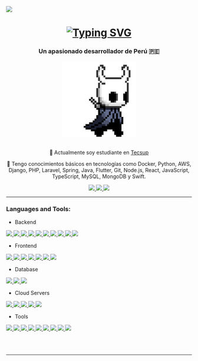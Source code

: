 <img align="center" src="https://visitor-badge.laobi.icu/badge?page_id=jaimerodriguez.jaimerodriguez" />

<div align="center">
<h1 align="center">
    <a href="https://git.io/typing-svg"><img src="https://readme-typing-svg.herokuapp.com?font=Fira+Code&pause=1000&width=435&lines=Hola+soy+Jaime+Rodr%C3%ADguez" alt="Typing SVG" /></a>
</h1>

<h3 align="center">Un apasionado desarrollador de Perú 🇵🇪</h3>
<img src="https://raw.githubusercontent.com/TanZng/TanZng/master/assets/hollor_knight3.gif" width="200"/>
</div>
<br/>

<div align="center">
 
 🔭 Actualmente soy estudiante en <a href="https://tecsup.instructure.com" target="_blank">Tecsup</a>
 
 🌱 Tengo conocimientos básicos en tecnologías como Docker, Python, AWS, Django, PHP, Laravel, Spring, Java, Flutter, Git, Node.js, React, JavaScript, TypeScript, MySQL, MongoDB y Swift.

</div>
 
<div align="center"> 
  <a href="mailto:jaime.rodriguez@gmail.com">
    <img src="https://img.shields.io/badge/Gmail-333333?style=for-the-badge&logo=gmail&logoColor=red" />
  </a>
  <a href="https://linkedin.com/in/jaime-rodriguez" target="_blank">
    <img src="https://img.shields.io/badge/LinkedIn-0077B5?style=for-the-badge&logo=linkedin&logoColor=white" />
  </a>
  <a href="https://jaimerodriguez.github.io" target="_blank">
     <img src="https://img.shields.io/badge/Portafolio-FF5722?style=for-the-badge&logo=todoist&logoColor=white" />
  </a>
</div>

<hr/>

<h3 align="left">Languages and Tools:</h3>

- Backend
<p align="left">
  <a href="https://www.php.net" target="_blank">
    <img src="https://skillicons.dev/icons?i=php,laravel,java,nodejs,py,spring,flask,fastapi,express,nestjs" />
  </a>
  <a href="https://laravel.com" target="_blank">
    <img src="https://skillicons.dev/icons?i=laravel" />
  </a>
  <a href="https://www.java.com" target="_blank">
    <img src="https://skillicons.dev/icons?i=java" />
  </a>
  <a href="https://nodejs.org" target="_blank">
    <img src="https://skillicons.dev/icons?i=nodejs" />
  </a>
  <a href="https://www.python.org" target="_blank">
    <img src="https://skillicons.dev/icons?i=py" />
  </a>
  <a href="https://spring.io" target="_blank">
    <img src="https://skillicons.dev/icons?i=spring" />
  </a>
  <a href="https://flask.palletsprojects.com" target="_blank">
    <img src="https://skillicons.dev/icons?i=flask" />
  </a>
  <a href="https://fastapi.tiangolo.com" target="_blank">
    <img src="https://skillicons.dev/icons?i=fastapi" />
  </a>
  <a href="https://expressjs.com" target="_blank">
    <img src="https://skillicons.dev/icons?i=express" />
  </a>
  <a href="https://nestjs.com" target="_blank">
    <img src="https://skillicons.dev/icons?i=nestjs" />
  </a>
</p>

- Frontend
<p align="left">
  <a href="https://www.typescriptlang.org" target="_blank">
    <img src="https://skillicons.dev/icons?i=ts" />
  </a>
  <a href="https://developer.mozilla.org/en-US/docs/Web/JavaScript" target="_blank">
    <img src="https://skillicons.dev/icons?i=js" />
  </a>
  <a href="https://reactjs.org" target="_blank">
    <img src="https://skillicons.dev/icons?i=react" />
  </a>
  <a href="https://nextjs.org" target="_blank">
    <img src="https://skillicons.dev/icons?i=nextjs" />
  </a>
  <a href="https://redux.js.org" target="_blank">
    <img src="https://skillicons.dev/icons?i=redux" />
  </a>
  <a href="https://tailwindcss.com" target="_blank">
    <img src="https://skillicons.dev/icons?i=tailwind" />
  </a>
  <a href="https://mui.com" target="_blank">
    <img src="https://skillicons.dev/icons?i=materialui" />
  </a>
</p>

- Database
<p align="left">
  <a href="https://www.mongodb.com" target="_blank">
    <img src="https://skillicons.dev/icons?i=mongodb" />
  </a>
  <a href="https://www.mysql.com" target="_blank">
    <img src="https://skillicons.dev/icons?i=mysql" />
  </a>
  <a href="https://www.postgresql.org" target="_blank">
    <img src="https://skillicons.dev/icons?i=postgresql" />
  </a>
</p>

- Cloud Servers
<p align="left">
  <a href="https://azure.microsoft.com" target="_blank">
    <img src="https://skillicons.dev/icons?i=azure" />
  </a>
  <a href="https://aws.amazon.com" target="_blank">
    <img src="https://skillicons.dev/icons?i=aws" />
  </a>
  <a href="https://cloud.google.com" target="_blank">
    <img src="https://skillicons.dev/icons?i=gcp" />
  </a>
  <a href="https://firebase.google.com" target="_blank">
    <img src="https://skillicons.dev/icons?i=firebase" />
  </a>
  <a href="https://www.cloudflare.com" target="_blank">
    <img src="https://skillicons.dev/icons?i=cloudflare" />
  </a>
</p>

- Tools
<p align="left">
  <a href="https://git-scm.com" target="_blank">
    <img src="https://skillicons.dev/icons?i=git" />
  </a>
  <a href="https://github.com" target="_blank">
    <img src="https://skillicons.dev/icons?i=github" />
  </a>
  <a href="https://www.docker.com" target="_blank">
    <img src="https://skillicons.dev/icons?i=docker" />
  </a>
  <a href="https://www.figma.com" target="_blank">
    <img src="https://skillicons.dev/icons?i=figma" />
  </a>
  <a href="https://www.adobe.com/products/xd.html" target="_blank">
    <img src="https://skillicons.dev/icons?i=xd" />
  </a>
  <a href="https://www.jetbrains.com/idea" target="_blank">
    <img src="https://skillicons.dev/icons?i=idea" />
  </a>
  <a href="https://code.visualstudio.com" target="_blank">
    <img src="https://skillicons.dev/icons?i=vscode" />
  </a>
  <a href="https://www.postman.com" target="_blank">
    <img src="https://skillicons.dev/icons?i=postman" />
  </a>
  <a href="https://www.linux.org" target="_blank">
    <img src="https://skillicons.dev/icons?i=linux" />
  </a>
</p>

<br/>


<br/>
<hr/>

